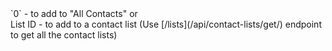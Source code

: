 <!-- markdownlint-disable-line -->`0` - to add to "All Contacts" or <br/> List ID - to add to a contact list (Use [/lists](/api/contact-lists/get/) endpoint to get all the contact lists)